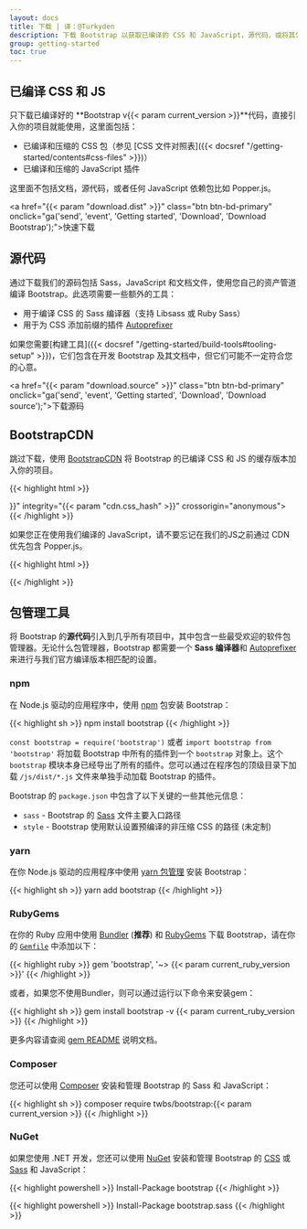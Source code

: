 ```yaml
---
layout: docs
title: 下载 | 译：@Turkyden
description: 下载 Bootstrap 以获取已编译的 CSS 和 JavaScript，源代码，或将其包含在您最喜欢的包管理器中，如 npm，RubyGems 等。
group: getting-started
toc: true
---
```


## 已编译 CSS 和 JS

只下载已编译好的 **Bootstrap v{{< param current_version >}}**代码，直接引入你的项目就能使用，这里面包括：

- 已编译和压缩的 CSS 包（参见 [CSS 文件对照表]({{< docsref "/getting-started/contents#css-files" >}})）
- 已编译和压缩的 JavaScript 插件

这里面不包括文档，源代码，或者任何 JavaScript 依赖包比如 Popper.js。

<a href="{{< param "download.dist" >}}" class="btn btn-bd-primary" onclick="ga('send', 'event', 'Getting started', 'Download', 'Download Bootstrap');">快速下载</a>

## 源代码

通过下载我们的源码包括 Sass，JavaScript 和文档文件，使用您自己的资产管道编译 Bootstrap。此选项需要一些额外的工具：

- 用于编译 CSS 的 Sass 编译器（支持 Libsass 或 Ruby Sass）
- 用于为 CSS 添加前缀的插件 [Autoprefixer](https://github.com/postcss/autoprefixer)

如果您需要[构建工具]({{< docsref "/getting-started/build-tools#tooling-setup" >}})，它们包含在开发 Bootstrap 及其文档中，但它们可能不一定符合您的心意。

<a href="{{< param "download.source" >}}" class="btn btn-bd-primary" onclick="ga('send', 'event', 'Getting started', 'Download', 'Download source');">下载源码</a>

## BootstrapCDN

跳过下载，使用 [BootstrapCDN](https://www.bootstrapcdn.com/) 将 Bootstrap 的已编译 CSS 和 JS 的缓存版本加入你的项目。

{{< highlight html >}}
<link rel="stylesheet" href="{{< param "cdn.css" >}}" integrity="{{< param "cdn.css_hash" >}}" crossorigin="anonymous">
<script src="{{< param "cdn.js" >}}" integrity="{{< param "cdn.js_hash" >}}" crossorigin="anonymous"></script>
{{< /highlight >}}

如果您正在使用我们编译的 JavaScript，请不要忘记在我们的JS之前通过 CDN 优先包含 Popper.js。

{{< highlight html >}}
<script src="{{< param "cdn.popper" >}}" integrity="{{< param "cdn.popper_hash" >}}" crossorigin="anonymous"></script>
{{< /highlight >}}

## 包管理工具

将 Bootstrap 的**源代码**引入到几乎所有项目中，其中包含一些最受欢迎的软件包管理器。无论什么包管理器，Bootstrap 都需要一个 **Sass 编译器**和 [Autoprefixer](https://github.com/postcss/autoprefixer) 来进行与我们官方编译版本相匹配的设置。

### npm

在 Node.js 驱动的应用程序中，使用 [npm](https://www.npmjs.com/package/bootstrap) 包安装 Bootstrap：

{{< highlight sh >}}
npm install bootstrap
{{< /highlight >}}

`const bootstrap = require('bootstrap')` 或者 `import bootstrap from 'bootstrap'` 将加载 Bootstrap 中所有的插件到一个 `bootstrap` 对象上。这个 `bootstrap` 模块本身已经导出了所有的插件。您可以通过在程序包的顶级目录下加载 `/js/dist/*.js` 文件来单独手动加载 Bootstrap 的插件。

Bootstrap 的 `package.json` 中包含了以下关键的一些其他元信息：

- `sass` - Bootstrap 的 [Sass](https://sass-lang.com/) 文件主要入口路径
- `style` - Bootstrap 使用默认设置预编译的非压缩 CSS 的路径 (未定制)

### yarn

在你 Node.js 驱动的应用程序中使用 [yarn 包管理](https://yarnpkg.com/en/package/bootstrap) 安装 Bootstrap：

{{< highlight sh >}}
yarn add bootstrap
{{< /highlight >}}

### RubyGems

在你的 Ruby 应用中使用 [Bundler](https://bundler.io/) (**推荐**) 和 [RubyGems](https://rubygems.org/) 下载 Bootstrap，请在你的 [`Gemfile`](https://bundler.io/gemfile.html) 中添加以下：

{{< highlight ruby >}}
gem 'bootstrap', '~> {{< param current_ruby_version >}}'
{{< /highlight >}}

或者，如果您不使用Bundler，则可以通过运行以下命令来安装gem：

{{< highlight sh >}}
gem install bootstrap -v {{< param current_ruby_version >}}
{{< /highlight >}}

更多内容请查阅 [gem README](https://github.com/twbs/bootstrap-rubygem/blob/master/README.md) 说明文档。

### Composer

您还可以使用 [Composer](https://getcomposer.org/) 安装和管理 Bootstrap 的 Sass 和 JavaScript：

{{< highlight sh >}}
composer require twbs/bootstrap:{{< param current_version >}}
{{< /highlight >}}

### NuGet

如果您使用 .NET 开发，您还可以使用 [NuGet](https://www.nuget.org/) 安装和管理 Bootstrap 的 [CSS](https://www.nuget.org/packages/bootstrap/) 或 [Sass](https://www.nuget.org/packages/bootstrap.sass/) 和 JavaScript：

{{< highlight powershell >}}
Install-Package bootstrap
{{< /highlight >}}

{{< highlight powershell >}}
Install-Package bootstrap.sass
{{< /highlight >}}
